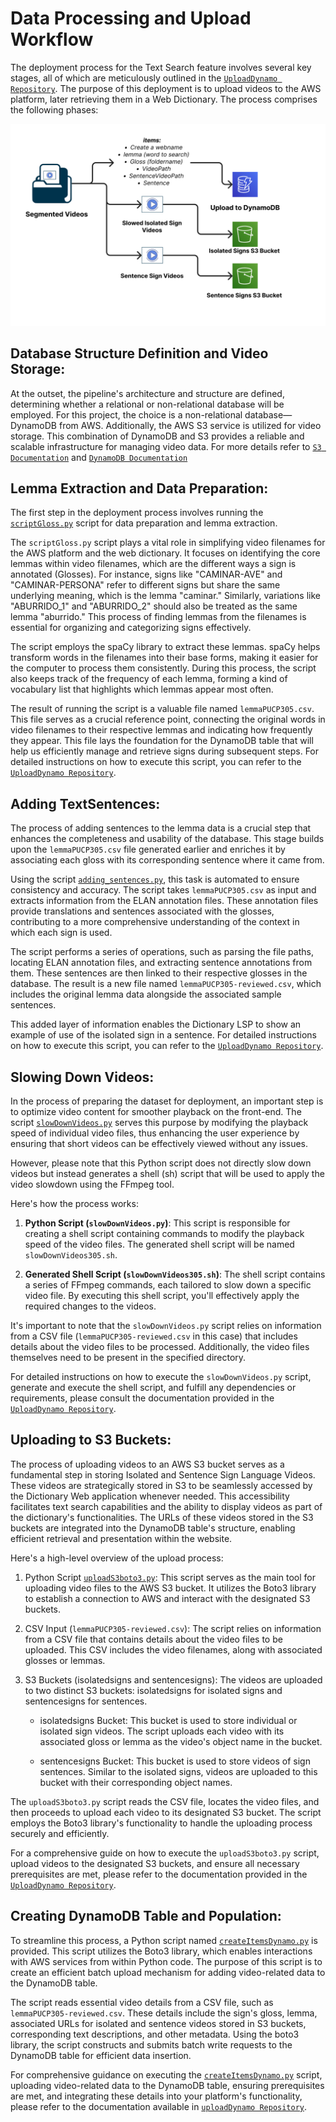 
# Data Processing and Upload Workflow

The deployment process for the Text Search feature involves several key stages, all of which are meticulously outlined in the <a href="https://github.com/gissemari/uploadDynamoS3">`UploadDynamo Repository`</a>. The purpose of this deployment is to upload videos to the AWS platform, later retrieving them in a Web Dictionary. The process comprises the following phases:

<p align="center">
  <img src="./assets/DynamoDB.png" alt="TextSearch" width="738">
</p>


## Database Structure Definition and Video Storage:
At the outset, the pipeline's architecture and structure are defined, determining whether a relational or non-relational database will be employed. For this project, the choice is a non-relational database—DynamoDB from AWS. Additionally, the AWS S3 service is utilized for video storage. This combination of DynamoDB and S3 provides a reliable and scalable infrastructure for managing video data. For more details refer to <a href="https://docs.aws.amazon.com/AmazonS3/latest/userguide/Welcome.html">`S3 Documentation`</a> and <a href="https://docs.aws.amazon.com/amazondynamodb/latest/developerguide/Introduction.html">`DynamoDB Documentation`</a>

## Lemma Extraction and Data Preparation:
The first step in the deployment process involves running the <a href="https://github.com/gissemari/uploadDynamoS3/blob/master/scriptGloss.py">`scriptGloss.py`</a> script for data preparation and lemma extraction.

The `scriptGloss.py` script plays a vital role in simplifying video filenames for the AWS platform and the web dictionary. It focuses on identifying the core lemmas within video filenames, which are the different ways a sign is annotated (Glosses). For instance, signs like "CAMINAR-AVE" and "CAMINAR-PERSONA" refer to different signs but share the same underlying meaning, which is the lemma "caminar." Similarly, variations like "ABURRIDO_1" and "ABURRIDO_2" should also be treated as the same lemma "aburrido." This process of finding lemmas from the filenames is essential for organizing and categorizing signs effectively.

The script employs the spaCy library to extract these lemmas. spaCy helps transform words in the filenames into their base forms, making it easier for the computer to process them consistently. During this process, the script also keeps track of the frequency of each lemma, forming a kind of vocabulary list that highlights which lemmas appear most often.

The result of running the script is a valuable file named `lemmaPUCP305.csv`. This file serves as a crucial reference point, connecting the original words in video filenames to their respective lemmas and indicating how frequently they appear. This file lays the foundation for the DynamoDB table that will help us efficiently manage and retrieve signs during subsequent steps. For detailed instructions on how to execute this script, you can refer to the <a href="https://github.com/gissemari/uploadDynamoS3">`UploadDynamo Repository`</a>.

## Adding TextSentences:
The process of adding sentences to the lemma data is a crucial step that enhances the completeness and usability of the database. This stage builds upon the `lemmaPUCP305.csv` file generated earlier and enriches it by associating each gloss with its corresponding sentence where it came from.

Using the script <a href="https://github.com/gissemari/uploadDynamoS3/blob/master/addingSentences.py">`adding_sentences.py`</a>, this task is automated to ensure consistency and accuracy. The script takes `lemmaPUCP305.csv` as input and extracts information from the ELAN annotation files. These annotation files provide translations and sentences associated with the glosses, contributing to a more comprehensive understanding of the context in which each sign is used.

The script performs a series of operations, such as parsing the file paths, locating ELAN annotation files, and extracting sentence annotations from them. These sentences are then linked to their respective glosses in the database. The result is a new file named `lemmaPUCP305-reviewed.csv`, which includes the original lemma data alongside the associated sample sentences.

This added layer of information enables the Dictionary LSP to show an example of use of the isolated sign in a sentence. For detailed instructions on how to execute this script, you can refer to the <a href="https://github.com/gissemari/uploadDynamoS3">`UploadDynamo Repository`</a>.

## Slowing Down Videos:
In the process of preparing the dataset for deployment, an important step is to optimize video content for smoother playback on the front-end. The script <a href="https://github.com/gissemari/uploadDynamoS3/blob/master/slowDownVideos.py">`slowDownVideos.py`</a> serves this purpose by modifying the playback speed of individual video files, thus enhancing the user experience by ensuring that short videos can be effectively viewed without any issues.

However, please note that this Python script does not directly slow down videos but instead generates a shell (sh) script that will be used to apply the video slowdown using the FFmpeg tool.

Here's how the process works:

1. **Python Script (`slowDownVideos.py`)**: This script is responsible for creating a shell script containing commands to modify the playback speed of the video files. The generated shell script will be named `slowDownVideos305.sh`.

2. **Generated Shell Script (`slowDownVideos305.sh`)**: The shell script contains a series of FFmpeg commands, each tailored to slow down a specific video file. By executing this shell script, you'll effectively apply the required changes to the videos.

It's important to note that the `slowDownVideos.py` script relies on information from a CSV file (`lemmaPUCP305-reviewed.csv` in this case) that includes details about the video files to be processed. Additionally, the video files themselves need to be present in the specified directory.

For detailed instructions on how to execute the `slowDownVideos.py` script, generate and execute the shell script, and fulfill any dependencies or requirements, please consult the documentation provided in the <a href="https://github.com/gissemari/uploadDynamoS3">`UploadDynamo Repository`</a>.

## Uploading to S3 Buckets:
The process of uploading videos to an AWS S3 bucket serves as a fundamental step in storing Isolated and Sentence Sign Language Videos. These videos are strategically stored in S3 to be seamlessly accessed by the Dictionary Web application whenever needed. This accessibility facilitates text search capabilities and the ability to display videos as part of the dictionary's functionalities. The URLs of these videos stored in the S3 buckets are integrated into the DynamoDB table's structure, enabling efficient retrieval and presentation within the website.

Here's a high-level overview of the upload process:

1. Python Script <a href="https://github.com/gissemari/uploadDynamoS3/blob/master/uploadS3boto3.py">`uploadS3boto3.py`</a>: This script serves as the main tool for uploading video files to the AWS S3 bucket. It utilizes the Boto3 library to establish a connection to AWS and interact with the designated S3 buckets.

2. CSV Input (`lemmaPUCP305-reviewed.csv`): The script relies on information from a CSV file that contains details about the video files to be uploaded. This CSV includes the video filenames, along with associated glosses or lemmas.

3. S3 Buckets (isolatedsigns and sentencesigns): The videos are uploaded to two distinct S3 buckets: isolatedsigns for isolated signs and sentencesigns for sentences.

   - isolatedsigns Bucket: This bucket is used to store individual or isolated sign videos. The script uploads each video with its associated gloss or lemma as the video's object name in the bucket.

   - sentencesigns Bucket: This bucket is used to store videos of sign sentences. Similar to the isolated signs, videos are uploaded to this bucket with their corresponding object names.

The `uploadS3boto3.py` script reads the CSV file, locates the video files, and then proceeds to upload each video to its designated S3 bucket. The script employs the Boto3 library's functionality to handle the uploading process securely and efficiently.

For a comprehensive guide on how to execute the `uploadS3boto3.py` script, upload videos to the designated S3 buckets, and ensure all necessary prerequisites are met, please refer to the documentation provided in the <a href="https://github.com/gissemari/uploadDynamoS3">`UploadDynamo Repository`</a>.

## Creating DynamoDB Table and Population:
To streamline this process, a Python script named <a href="https://github.com/gissemari/uploadDynamoS3/blob/master/createItemsDynamo.py">`createItemsDynamo.py`</a> is provided. This script utilizes the Boto3 library, which enables interactions with AWS services from within Python code. The purpose of this script is to create an efficient batch upload mechanism for adding video-related data to the DynamoDB table.

The script reads essential video details from a CSV file, such as `lemmaPUCP305-reviewed.csv`. These details include the sign's gloss, lemma, associated URLs for isolated and sentence videos stored in S3 buckets, corresponding text descriptions, and other metadata. Using the boto3 library, the script constructs and submits batch write requests to the DynamoDB table for efficient data insertion.

For comprehensive guidance on executing the <a href="https://github.com/gissemari/uploadDynamoS3/blob/master/createItemsDynamo.py">`createItemsDynamo.py`</a> script, uploading video-related data to the DynamoDB table, ensuring prerequisites are met, and integrating these details into your platform's functionality, please refer to the documentation available in <a href="https://github.com/gissemari/uploadDynamoS3">`uploadDynamo Repository`</a>.

<!-- 
# Data Processing and Upload Workflow

The deployment process for the Text Search feature involves several key stages, all of which are meticulously outlined in the <a href="https://github.com/gissemari/uploadDynamoS3">`UploadDynamo Repository`</a>. The purpose of this deployment is to upload videos to the AWS platform, later retrieving them in a Web Dictionary. The process comprises the following phases:

<p align="center">
  <img src="./assets/DynamoDB.png" alt="TextSearch" width="738">
</p>


## Database Structure Definition and Video Storage:
At the outset, the pipeline's architecture and structure are defined, determining whether a relational or non-relational database will be employed. For this project, the choice is a non-relational database—DynamoDB from AWS. Additionally, the AWS S3 service is utilized for video storage. This combination of DynamoDB and S3 provides a reliable and scalable infrastructure for managing video data. For more details refer to [`S3 Documentation`](https://docs.aws.amazon.com/AmazonS3/latest/userguide/Welcome.html) and [`Dynamo DB Documentation`](https://docs.aws.amazon.com/amazondynamodb/latest/developerguide/Introduction.html)

## Lemma Extraction and Data Preparation:
The first step in the deployment process involves running the `scriptGloss.py` script for data preparation and lemma extraction. 

The `scriptGloss.py` script plays a vital role in simplifying video filenames for the AWS platform and the web dictionary. It focuses on identifying the core lemmas within video filenames, which are the different ways a sign is annotated (Glosses). For instance, signs like "CAMINAR-AVE" and "CAMINAR-PERSONA" refer to different signs but share the same underlying meaning, which is the lemma "caminar." Similarly, variations like "ABURRIDO_1" and "ABURRIDO_2" should also be treated as the same lemma "aburrido." This process of finding lemmas from the filenames is essential for organizing and categorizing signs effectively.

The script employs spaCy library to extract these lemmas. spaCy helps transform words in the filenames into their base forms, making it easier for the computer to process them consistently. During this process, the script also keeps track of the frequency of each lemma, forming a kind of vocabulary list that highlights which lemmas appear most often. 

The result of running the script is a valuable file named `lemmaPUCP305.csv`. This file serves as a crucial reference point, connecting the original words in video filenames to their respective lemmas and indicating how frequently they appear. This file lays the foundation for the DynamoDB table that will help us efficiently manage and retrieve signs during subsequent steps. For detailed instructions on how to execute this script, you can refer to the [`uploadDynamo Repository`](https://github.com/gissemari/uploadDynamoS3).

## Adding TextSentences:

The process of adding sentences to the lemma data is a crucial step that enhances the completeness and usability of the database. This stage builds upon the `lemmaPUCP305.csv` file generated earlier and enriches it by associating each gloss with its corresponding sentence where it came from.

Using the script `adding_sentences.py`, this task is automated to ensure consistency and accuracy. The script takes lemmaPUCP305.csv as input and extracts information from the ELAN annotation files. These annotation files provide translations and sentences associated with the glosses, contributing to a more comprehensive understanding of the context in which each sign is used.

The script performs a series of operations, such as parsing the file paths, locating ELAN annotation files, and extracting sentence annotations from them. These sentences are then linked to their respective glosses in the database. The result is a new file named `lemmaPUCP305-reviewed.csv`, which includes the original lemma data alongside the associated sample sentences.

This added layer of information enables the Dictionary LSP to show a example of use of the isolated sign in a sentence. For detailed instructions on how to execute this script, you can refer to the [`uploadDynamo Repository`](https://github.com/gissemari/uploadDynamoS3).

## Slowing Down Videos

In the process of preparing the dataset for deployment, an important step is to optimize video content for smoother playback on the front-end. The script `slowDownVideos.py` serves this purpose by modifying the playback speed of individual video files, thus enhancing the user experience by ensuring that short videos can be effectively viewed without any issues.

However, please note that this Python script does not directly slow down videos but instead generates a shell (sh) script that will be used to apply the video slowdown using the FFmpeg tool.

Here's how the process works:

1. **Python Script (slowDownVideos.py)**: This script is responsible for creating a shell script containing commands to modify the playback speed of the video files. The generated shell script will be named slowDownVideos305.sh.

2. **Generated Shell Script (slowDownVideos305.sh)**: The shell script contains a series of FFmpeg commands, each tailored to slow down a specific video file. By executing this shell script, you'll effectively apply the required changes to the videos.

It's important to note that the slowDownVideos.py script relies on information from a CSV file (lemmaPUCP305-reviewed.csv in this case) that includes details about the video files to be processed. Additionally, the video files themselves need to be present in the specified directory.

For detailed instructions on how to execute the slowDownVideos.py script, generate and execute the shell script, and fulfill any dependencies or requirements, please consult the documentation provided in the [`uploadDynamo Repository`](https://github.com/gissemari/uploadDynamoS3).


## Uploading to S3 Buckets:
The process of uploading videos to an AWS S3 bucket serves as a fundamental step in storing Isolated and Sentence Sign Language Videos. These videos are strategically stored in S3 to be seamlessly accessed by the Dictionary Web application whenever needed. This accessibility facilitates text search capabilities and the ability to display videos as part of the dictionary's functionalities. The URLs of these videos stored in the S3 buckets are integrated into the DynamoDB table's structure, enabling efficient retrieval and presentation within the website.

Here's a high-level overview of the upload process:

1. Python Script (uploadS3boto3.py): This script serves as the main tool for uploading video files to the AWS S3 bucket. It utilizes the Boto3 library to establish a connection to AWS and interact with the designated S3 buckets.

2. CSV Input (lemmaPUCP305-reviewed.csv): The script relies on information from a CSV file that contains details about the video files to be uploaded. This CSV includes the video filenames, along with associated glosses or lemmas.

3. S3 Buckets (isolatedsigns and sentencesigns): The videos are uploaded to two distinct S3 buckets: isolatedsigns for isolated signs and sentencesigns for sentences.

	- isolatedsigns Bucket: This bucket is used to store individual or isolated sign videos. The script uploads each video with its associated gloss or lemma as the video's object name in the bucket.

	- sentencesigns Bucket: This bucket is used to store videos of sign sentences. Similar to the isolated signs, videos are uploaded to this bucket with their corresponding object names.

The `uploadS3boto3.py` script reads the CSV file, locates the video files, and then proceeds to upload each video to its designated S3 bucket. The script employs the Boto3 library's functionality to handle the uploading process securely and efficiently.

For a comprehensive guide on how to execute the `uploadS3boto3.py` script, upload videos to the designated S3 buckets, and ensure all necessary prerequisites are met, please refer to the documentation provided in the [`uploadDynamo Repository`](https://github.com/gissemari/uploadDynamoS3).
## Creating DynamoDB Table and Population:
To streamline this process, a Python script named `createItemsDynamo.py` is provided. This script utilizes the Boto3 library, which enables interactions with AWS services from within Python code. The purpose of this script is to create an efficient batch upload mechanism for adding video-related data to the DynamoDB table.

The script reads essential video details from a CSV file, such as lemmaPUCP305-reviewed.csv. These details include the sign's gloss, lemma, associated URLs for isolated and sentence videos stored in S3 buckets, corresponding text descriptions, and other metadata. Using the boto3 library, the script constructs and submits batch write requests to the DynamoDB table for efficient data insertion.

For comprehensive guidance on executing the `createItemsDynamo.py` script, uploading video-related data to the DynamoDB table, ensuring prerequisites are met, and integrating these details into your platform's functionality, please refer to the documentation available in [`uploadDynamo Repository`](https://github.com/gissemari/uploadDynamoS3).  -->
<!-- # Deployment of Text Search

These scripts describe the pipeline or process to upload videos to the AWS platform to later retrieve them in a Web Dictionary. First define the structure of the database (relational or not relational). In our case, we are using a non relational DB, DynamoDB from AWS and S3 to store the videos. Then, we slow down individual videos of signs cut/segmented from sign sentences videos because front ends seems to have trouble with short videos (even less than a second). Here we explain how to create these scripts and run them to execute the upload.

<p align="center">
  <img src="./assets/DynamoDB.png" alt="TextSearch" width="738">
</p> -->



<!-- 
## Step 1: Run scriptGloss.py to Obtain Lemmas

<!-- To have only one example for each GLOSS, we group all the examples of each gloss and select randomly a video example. To work with gloss, text and lemmas, we use the SPACY library.

1. To run install SPACY, consider using a conda environment

	pip install -U pip setuptools wheel
	pip install -U spacy
	pip install spacy pandas spellchecker
	python -m spacy download es_dep_news_trf

2. Run the script using the command: `python scriptGloss.py --videoPath videoPath`, where videoPath is the path were segmented videos are located
3. The script extracts the lemma and other relevant information from the video filenames in the specified directory.
4. It exports an intermediate file `lemmaPUCP305.csv` with the original raw gloss, lemma, same lemma flag, path, and sentence video for each gloss.

## Step 2: Run addingSentences.py to add the TextSentences information to the csv file

1. Run the script using `python addingSentences.py`
2. The script will add the TextSentences column to a csv file `lemmaPUCP305-reviewed.csv` and may generate a `error_log.txt` if any gloss has errors at their folder name


## Step 3: Modify Speed of Videos

1. Create a list of files and paths in an CSV (or iterate over a folder structure with os.walk(path))
2. The command to modify videos is ffmpeg, visit the official FFmpeg website: [https://ffmpeg.org/](https://ffmpeg.org/), to download.
3. Run slowDownVideos.py, a script that exports in a sh file with a list of ffmpeg commands for each of the videos in the folders specified in a CSV (once more here instead of the list in the CSV file, we can iterate over a folder structure).
4. Run slowDownVideos.sh

	ffmpeg -i listo_1534 -filter:v "setpts=2.0*PTS" listo_output.mp4

where setpts is the parameter to control the speed, i.e., a value of 2 make it twice slower.

## Step 4: Set AWS Environment to Interact through Platform or Command Line

These steps can either be executed from the AWS platform or by command line through AWS API. We do a combination. To execute from the command line, each user needs an access and secret key. Create access key and secret key. Some info [here](https://docs.aws.amazon.com/powershell/latest/userguide/pstools-appendix-sign-up.html)	

1. Installthe AWS CLI by referring to the [installation guide](https://docs.aws.amazon.com/cli/latest/userguide/getting-started-install.html).
2. Check if the AWS CLI is installed by running the following command:
   ```shell
   aws --version
   ```
3. Configure the AWS credentials to use the AWS CLI by following the [configuration guide](https://docs.aws.amazon.com/cli/latest/userguide/cli-configure-quickstart.html)


## Step 5: Integration with scripts for AWS: upload videos to S3

1. Log in to AWS console, go to S3 Console.
2. Create a bucket. In our case we store individual or isolated signs in the bucket 'isolatedsigns', and the sentences in 'sentencesigns'. If you can not see it, you can create another bucket.
3. Create/update a python file (uploadS3boto3.py) that uses the boto AWS library. The main function is s3_client.upload_file(file_name, bucket,object_name). 
4. Check or set the bucket variable to the name of your S3 buckets in the python script: `bucket = 'test-isolatedsigns'` and `bucketSentence = 'test-sentencesigns'`
5. Run the following command to execute the script: `python uploadS3boto.py`
6. The script will start uploading the videos to the specified S3 bucket. The progress and any errors encountered during the upload process will be displayed in the terminal.
7. Once the script completes, you can check your S3 bucket in the AWS console to verify that the videos have been successfully uploaded. -->
<!-- 4. Another option: the file to produce with they python script in the previous stage (step 3), should have this format:

	aws s3api put-object --bucket isolatedsigns --body C:\Users\Gissella_BejaranoNic\Documents\PeruvianSignLanguage\Data\testS3\[fileName] --key [lemma]

	Create this script for only 3-5 files, and test it by running the .sh (executable file), you might need to give execution permissions.

	Run: sh uploadS3.sh -->
<!-- 
## Step 6: Integration with scripts for AWS: Create databae DynamoDB

1. Create/update the createItemsDynamo.py to upload batches of maximum 25 items. The main function receives a json file with the different items, this is how DynamoDB create, updates or remove items.
2. Review the code and make sure the following variables are set correctly:
	- path: The path to the directory containing the video files or the CSV file with the video information.
	- dictTemplate: The template dictionary for creating DynamoDB items. Ensure that the keys match the attribute names in your DynamoDB table.
3. If needed, modify the code to extract the relevant information from your video files or CSV file. Update the dictActual dictionary accordingly to include the desired attributes and values (For example adding the Webname)

Note: If you need to update `lemmaPUCP305-reviewed.csv` adding a column make sure it is updated in the dictActual dictionary in the createItemsDynamo.py

4. Run the following command to execute the script: `python createItemsDynamo.py`
5. The script will read the video files or the CSV file, create DynamoDB items based on the provided template, and batch write the items to DynamoDB.
6. Once the script completes, you can verify the created items in your DynamoDB table using the AWS console. -->
<!-- 2. Another option: Create a Dynamo table: Dynamodb Standard or Dynamobdb Standard IA

	```
	aws dynamodb create-table \
		--table-name MusicCollection \
		--attribute-definitions AttributeName=Artist,AttributeType=S AttributeName=SongTitle,AttributeType=S \
		--key-schema AttributeName=Artist,KeyType=HASH AttributeName=SongTitle,KeyType=RANGE \
		--provisioned-throughput ReadCapacityUnits=1,WriteCapacityUnits=1
		
		
	aws dynamodb batch-write-item --request-items file://myfile.json

	https://docs.aws.amazon.com/amazondynamodb/latest/APIReference/API_BatchWriteItem.html
	https://boto3.amazonaws.com/v1/documentation/api/latest/reference/services/dynamodb.html#DynamoDB.Client.batch_write_item
	https://turbofuture.com/computers/upload-files-aws-s3-and-dynamodb

	``` -->



<!-- 


Gabriel useful links

https://aws.amazon.com/amplify/
From Gabriel Paredes - AWS to Everyone 10:15 AM
https://docs.aws.amazon.com/amazondynamodb/latest/developerguide/workbench.Visualizer.ImportCSV.html
https://docs.aws.amazon.com/amazondynamodb/latest/developerguide/workbench.settingup.html
https://aws.amazon.com/es/blogs/aws-spanish/choosing-the-right-dynamodb-partition-key/



Not useful

Create an access point to be able to run the script. It asks for policy/statement

s3://arn:aws:s3:us-east-1:769818850490:accesspoint/accessdiccionario
arn:aws:s3:us-east-1:769818850490:accesspoint/accessdiccionario
accessdiccionario-bttpqeon8hz9jhrtmkut3etz3zysquse1a-s3alias


DOES NOT WORK

	{
	"Sid": "Statement1",
	"Principal": {},
	"Effect": "Allow",
	"Action": [
		"s3:ListJobs",
		"s3:ListMultiRegionAccessPoints"
	],
	"Resource": []
}

SH DOES NOT WORK - I HAD TO INSTALL AWS CLI

bash: logInfo: command not found
curl: Can't open 'C:\Users\Gissella_BejaranoNic\Documents\PeruvianSignLanguage\Data\testS3*'!
curl: try 'curl --help' or 'curl --manual' for more information
curl: (26) Failed to open/read local data from file/application
bash: logInfo: command not found -->

